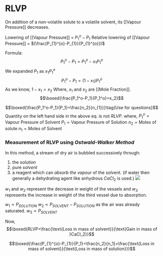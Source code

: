# RLVP
On addition of a non-volatile solute to a volatile solvent, its [[Vapour Pressure]] decreases.

Lowering of [[Vapour Pressure]] = $P_{1}^{o}-P_{1}$
Relative lowering of [[Vapour Pressure]] = $(\frac{P_{1}^{o}-P_{1}}{P_{1}^{o}})$

Formula:
$$P_1^o-P_1=P_1^o-x_1P_1^o$$
We expanded $P_1$ as $x_1P_1^o$
$$P_1^o-P_1=(1-x_1)P_1^o$$
As we know, $1-x_1=x_2$
Where, $x_{1}\text{ and } x_{2}$ are [[Mole Fraction]].
$$\boxed{\frac{P_1^o-P_1}{P_1^o}=x_2}$$

$$\boxed{\frac{P_1^o-P_1}{P_1}=\frac{n_2}{n_{1}}}\tag{Use for questions}$$
Quantity on the left hand side in the above eq. is not _RLVP_.
where,
$P_1^o=\text{Vapour Pressure of Solvent}$
$P_{1}=\text{Vapour Pressure of Solution}$
$n_2=\text{Moles of solute}$
$n_1=\text{Moles of Solvent}$

### Measurement of RLVP using _Ostwald-Walker Method_
In this method, a stream of dry air is bubbled successively through:
1. the _solution_
2. pure _solvent_
3. a reagent which can _absorb the vapour_ of the solvent. (if water then generally a dehydrating agent like anhydrous $CaCl_2$ is used.)
![](https://i.imgur.com/9eMSVCz.png)

_$w_1$_ and _$w_2$_ represent the decrease in weight of the vessels and _$w_3$_ represents the increase in weight of the third vessel due to absorption.

$w_{1}\propto P_{SOLUTION}$ $\text{  }$ $w_{2}\propto P_{SOLVENT}-P_{SOLUTION}$
as the air was already saturated.
$w_{3}\propto P_{SOLVENT}$

Now, $$\boxed{RLVP=\frac{\text{Loss in mass of solvent}}{\text{Gain in mass of }CaCl_2}}$$

$$\boxed{\frac{P_{1}^{o}-P_{1}}{P_1}=\frac{n_2}{n_1}=\frac{\text{Loss in mass of solvent}}{\text{Loss in mass of solution}}}$$
